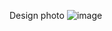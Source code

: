 
Design photo
![image](https://github.com/d4rky1337/python-calculator/assets/129422453/9c15d2b5-7cb5-47aa-b4b1-9cc2b571d085)
